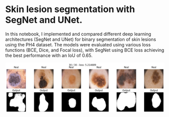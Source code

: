 # Skin lesion segmentation with SegNet and UNet.

In this notebook, I implemented and compared different deep learning architectures (SegNet and UNet) for binary segmentation of skin lesions using the PH4 dataset. The models were evaluated using various loss functions (BCE, Dice, and Focal loss), with SegNet using BCE loss achieving the best performance with an IoU of 0.65. 


![Example results](example.png)

